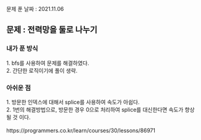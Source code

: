 문제 푼 날짜 : 2021.11.06

<h2>문제 : 전력망을 둘로 나누기</h2>

<h3>내가 푼 방식</h3>
<div>1. bfs를 사용하여 문제를 해결하였다.</div>
<div>2. 간단한 로직이기에 풀이 생략.</div>

<h3>아쉬운 점</h3>
<div>1. 방문한 인덱스에 대해서 splice를 사용하여 속도가 아쉽다.</div>
<div>2. 1번의 해결방법으로, 방문한 경우 0으로 처리하여 splice를 대신한다면 속도가 향상될 것 이다.</div>

<br>
https://programmers.co.kr/learn/courses/30/lessons/86971
